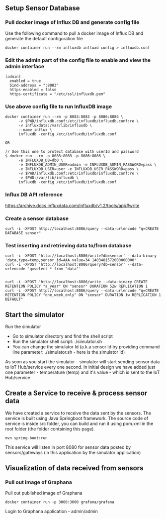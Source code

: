 ## Setup Sensor Database 
### Pull docker image of Influx DB and generate config file

Use the following command to pull a docker image of Influx DB and generate the default configuration file
```
docker container run --rm influxdb influxd config > influxdb.conf
```
### Edit the admin part of the config file to enable and view the admin interface
```
[admin]
  enabled = true
  bind-address = ":8083"
  https-enabled = false
  https-certificate = "/etc/ssl/influxdb.pem"
```

### Use above  config file to run InfluxDB image
``` 
docker container run --rm -p 8083:8083 -p 8086:8086 \
      -v $PWD/influxdb.conf:/etc/influxdb/influxdb.conf:ro \
      -v influxdata:/var/lib/influxdb \
      --name influx \
      influxdb -config /etc/influxdb/influxdb.conf

OR

// Use this one to protect database with userId and password
$ docker run --rm -p 8083:8083 -p 8086:8086 \
      -e INFLUXDB_DB=db0 \
      -e INFLUXDB_ADMIN_USER=admin -e INFLUXDB_ADMIN_PASSWORD=pass \
      -e INFLUXDB_USER=user -e INFLUXDB_USER_PASSWORD=pass \
      -v $PWD/influxdb.conf:/etc/influxdb/influxdb.conf:ro \
      -v $PWD:/var/lib/influxdb \
      influxdb -config /etc/influxdb/influxdb.conf

```

### Influx DB API reference
https://archive.docs.influxdata.com/influxdb/v1.2/tools/api/#write


### Create a sensor database
```
curl -i -XPOST http://localhost:8086/query --data-urlencode "q=CREATE DATABASE sensor"
```

### Test inserting and retrieving data to/from database 
```
curl -i -XPOST 'http://localhost:8086/write?db=sensor' --data-binary 'data,type=temp,sensor_id=AAA value=34 1483481572000000000'
curl -i -XPOST 'http://localhost:8086/query?db=sensor' --data-urlencode 'q=select * from "data"'


curl -i -XPOST 'http://localhost:8086/write --data-binary CREATE RETENTION POLICY "a_year" ON "sensor" DURATION 52w REPLICATION 1
curl -i -XPOST http://localhost:8086/query --data-urlencode "q=CREATE RETENTION POLICY "one_week_only" ON "sensor" DURATION 1w REPLICATION 1 DEFAULT"

```


## Start the simulator
Run the simulator 
- Go to simulator directory and find the shell script
- Run the simulator shell script: ./simulator.sh
- You can change the simulator Id (a.k.a sensor Id by providing command line parameter: ./simulator.sh <AAA>  - here <AAA> is the simulator Id)

As soon as you start the simulator - simulator will start sending sensor data to IoT Hub/service every one second.
In initial design we have added just one parameter - temperature (temp) and it's value - which is sent to the IoT Hub/service 


## Create a Service to receive & process sensor data

We have created a service to receive the data sent by the sensors. The service is built using Java Springboot framework.
The source code of service is inside src folder, you can build and run it using pom.xml in the root folder (the folder containing this page).

```
mvn spring-boot:run

```

This service will listen in port 8080 for sensor data posted by sensors/gateways (in this application by the simulator application)


## Visualization of data received from sensors

### Pull out image of Graphana
Pull out published image of Graphana
```
docker container run -p 3000:3000 grafana/grafana
```
Login to Graphana application - admin/admin






